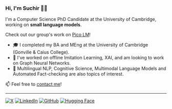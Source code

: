 ### Hi, I'm Suchir 👋🏼

I'm a Computer Science PhD Candidate at the University of Cambridge, working on **small language models**.

Check out our group's work on [Pico LM](https://picolm.io)!

- 🎓 I completed my BA and MEng at the University of Cambridge (Gonville & Caius College). 
- 💼 I've worked on offline Imitation Learning, XAI, and am looking to work on Graph Neural Networks. 
- 💬 Multilingual NLP, Cognitive Science, Multimodal Language Models and Automated Fact-checking are also topics of interest. 

📫 Feel free to [contact me](mailto:sas245@cam.ac.uk)! 

---
[![X](https://img.shields.io/badge/X-%23000000?style=for-the-badge&logo=X&logoColor=white)](https://x.com/suchirsalhan)
[![LinkedIn](https://img.shields.io/badge/LinkedIn-0077B5?style=for-the-badge&logo=linkedin&logoColor=white)](https://www.linkedin.com/in/ssalhan/)
[![GitHub](https://img.shields.io/badge/GitHub-100000?style=for-the-badge&logo=github&logoColor=white)](https://github.com/suchirsalhan)
[![Hugging Face](https://img.shields.io/badge/Hugging%20Face-FFD21E?style=for-the-badge&logo=huggingface&logoColor=000)](https://huggingface.co/suchirsalhan)
<!---  [![Scholar](https://img.shields.io/badge/Scholar-4285F4?style=for-the-badge&logo=google-scholar&logoColor=white)](https://scholar.google.com/citations?hl=en) --->
